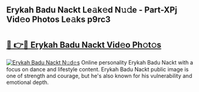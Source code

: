 ## Erykah Badu Nackt Le𝚊k𝚎d N𝚞𝚍e - Part-XPj Vid𝚎o Photos Le𝚊ks p9rc3

# <h2><a href="http://fb5a28.evod.top/?m=Erykah+Badu+Nackt">🔗 👉🔴 Erykah Badu Nackt Vid𝚎o Ph𝚘t𝚘s</a></h2>

[![Erykah Badu Nackt N𝚞d𝚎s](https://i.imgur.com/8V9OHl7.gif)](http://fb5a28.evod.top/?m=Erykah+Badu+Nackt)
Online personality Erykah Badu Nackt with a focus on dance and lifestyle content. Erykah Badu Nackt public image is one of strength and courage, but he's also known for his vulnerability and emotional depth. 
